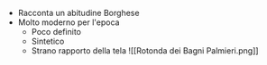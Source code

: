 - Racconta un abitudine Borghese
- Molto moderno per l'epoca
	- Poco definito
	- Sintetico
	- Strano rapporto della tela
![[Rotonda dei Bagni Palmieri.png]]